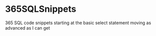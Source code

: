 # 365SQLSnippets
365 SQL code snippets starting at the basic select statement moving as advanced as I can get
